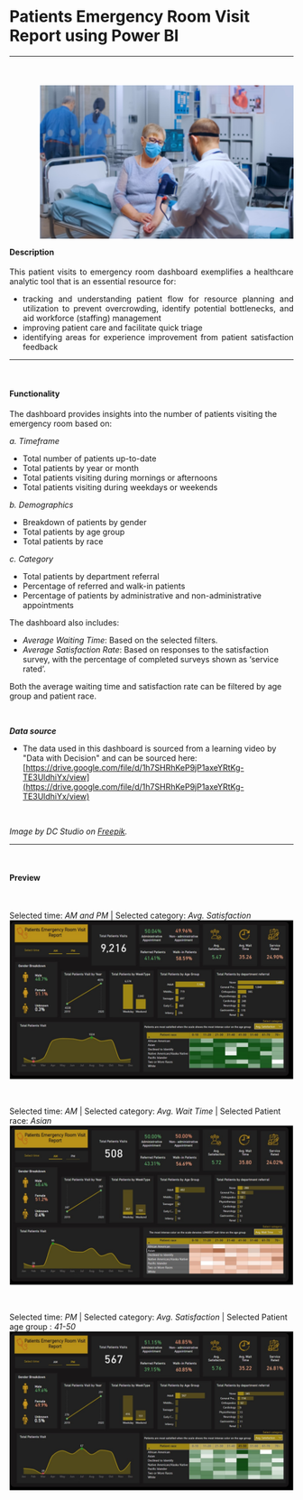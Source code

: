 # Patients Emergency Room Visit Report using Power BI

***
<br>

<div class = "clear-fix">
  <img src="assets/images/ed_img.jpg" style="float:right;width:450px;margin-left:50px;margin-bottom:15px;"/>
  <h4> Description </h4>
  <p align= "justify" > This patient visits to emergency room dashboard exemplifies a healthcare analytic tool that is an essential resource for: </p>
  <ul>
  <li align= "justify"> tracking and understanding patient flow for resource planning and utilization to prevent overcrowding, identify potential bottlenecks, and aid workforce (staffing) management </li>
  <li align= "justify"> improving patient care and facilitate quick triage </li>
  <li align= "justify"> identifying areas for experience improvement from patient satisfaction feedback </li>
  </ul>
</div>


***
<br>

#### Functionality

The dashboard provides insights into the number of patients visiting the emergency room based on:

*a. Timeframe*

- Total number of patients up-to-date
-	Total patients by year or month
-	Total patients visiting during mornings or afternoons
-	Total patients visiting during weekdays or weekends

*b. Demographics*

-	Breakdown of patients by gender
-	Total patients by age group
-	Total patients by race

*c. Category*

-	Total patients by department referral
-	Percentage of referred and walk-in patients
-	Percentage of patients by administrative and non-administrative appointments

The dashboard also includes:

- *Average Waiting Time*: Based on the selected filters.
-	*Average Satisfaction Rate*: Based on responses to the satisfaction survey, with the percentage of completed surveys shown as ‘service rated’.

Both the average waiting time and satisfaction rate can be filtered by age group and patient race.


<br>


***Data source***

* The data used in this dashboard is sourced from a learning video by "Data with Decision" and can be sourced here: [https://drive.google.com/file/d/1h7SHRhKeP9jP1axeYRtKg-TE3UldhiYx/view](https://drive.google.com/file/d/1h7SHRhKeP9jP1axeYRtKg-TE3UldhiYx/view)
  
<br>

*Image by DC Studio on [Freepik](https://www.freepik.com/).*

***
<br>

#### Preview
<br>

Selected time: *AM and PM* | Selected category: *Avg. Satisfaction*
![](images/Image_01_ER.jpg)

<br>

Selected time: *AM* | Selected category: *Avg. Wait Time*  | Selected Patient race: *Asian*
![](images/Image_02_ER.jpg)

<br>

Selected time: *PM* | Selected category: *Avg. Satisfaction*  | Selected Patient age group : *41-50*
![](images/Image_03_ER.jpg)

<br>
